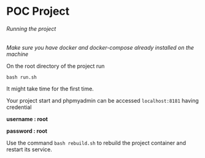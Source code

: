 # POC Project

###### Running the project

_Make sure you have docker and docker-compose already installed on the machine_

On the root directory of the project run

`bash run.sh`

It might take time for the first time.

Your project start and phpmyadmin can be accessed `localhost:8181` having credential

**username : root**

**password : root**

Use the command `bash rebuild.sh` to rebuild the project container and restart its service.
